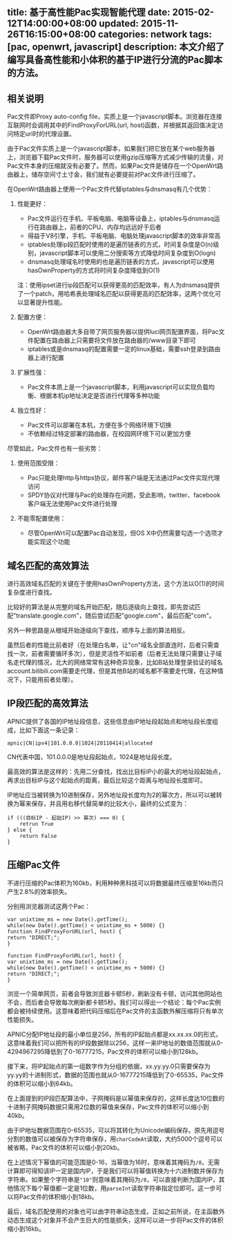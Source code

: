 title: 基于高性能Pac实现智能代理
date: 2015-02-12T14:00:00+08:00
updated: 2015-11-26T16:15:00+08:00
categories: network
tags: [pac, openwrt, javascript]
description: 本文介绍了编写具备高性能和小体积的基于IP进行分流的Pac脚本的方法。
---

## 相关说明

Pac文件即Proxy auto-config file，实质上是一个javascript脚本。浏览器在连接互联网时会调用其中的FindProxyForURL(url, host)函数，并根据其返回值决定访问特定url时的代理设置。

由于Pac文件实质上是一个javascript脚本，如果我们把它放在某个web服务器上，浏览器下载Pac文件时，服务器可以使用gzip压缩等方式减少传输的流量，对Pac文件本身的压缩就没有必要了。然而，如果Pac文件是储存在一个OpenWrt路由器上，储存空间寸土寸金，我们就有必要提前对Pac文件进行压缩了。

在OpenWrt路由器上使用一个Pac文件代替iptables与dnsmasq有几个优势：

1. 性能更好：
    - Pac文件运行在手机、平板电脑、电脑等设备上，iptables与dnsmasq运行在路由器上，前者的CPU、内存均远远好于后者
    - 得益于V8引擎，手机、平板电脑、电脑处理javascript脚本的效率非常高
    - iptables处理ip段匹配时使用的是遍历链表的方式，时间复杂度是O(n)级别，javascript脚本可以使用二分搜索等方式降低时间复杂度到O(logn)
    - dnsmasq处理域名时使用的也是遍历链表的方式，javascript可以使用hasOwnProperty的方式将时间复杂度降低到O(1)

    注：使用ipset进行ip段匹配可以获得更高的匹配效率，有人为dnsmasq提供了一个patch，用哈希表处理域名匹配以获得更高的匹配效率，这两个优化可以显著提升性能。

2. 配置方便：
    - OpenWrt路由器大多自带了网页服务器以提供luci网页配置界面，将Pac文件配置在路由器上只需要将文件放在路由器的/www目录下即可
    - iptables或是dnsmasq的配置需要一定的linux基础，需要ssh登录到路由器上进行配置

3. 扩展性强：
    - Pac文件本质上是一个javascript脚本，利用javascript可以实现负载均衡、根据本机ip地址决定是否进行代理等多种功能

4. 独立性好：
    - Pac文件可以部署在本机，方便在多个网络环境下切换
    - 不依赖经过特定部署的路由器，在校园网环境下可以更加方便

尽管如此，Pac文件也有一些劣势：

1. 使用范围受限：
    - Pac只能处理http与https协议，邮件客户端是无法通过Pac文件实现代理访问
    - SPDY协议对代理与Pac的处理存在问题，受此影响，twitter、facebook客户端无法使用Pac文件进行处理

2. 不能零配置使用：
    - 尽管OpenWrt可以配置Pac自动发现，但OS X中仍然需要勾选一个选项才能实现这个功能

## 域名匹配的高效算法

进行高效域名匹配的关键在于使用hasOwnProperty方法，这个方法以O(1)的时间复杂度进行查找。

比较好的算法是从完整的域名开始匹配，随后逐级向上查找，即先尝试匹配"translate.google.com"，随后尝试匹配"google.com"，最后匹配"com"。

另外一种思路是从根域开始逐级向下查找，顺序与上面的算法相反。

虽然后者的性能比前者好（在处理白名单，让"cn"域名全部直连时，后者只需查找一次，前者需要循环多次），但是灵活性不如前者（后者无法处理只需要让子域名走代理的情况，北大的网络常常有这种奇异现象，比如B站处理登录验证的域名account.bilibili.com需要走代理，但是其他B站的域名都不需要走代理，在这种情况下，只能用前者处理）。

## IP段匹配的高效算法

APNIC提供了各国的IP地址段信息，这些信息由IP地址段起始点和地址段长度组成，比如下面这一条记录：

    apnic|CN|ipv4|101.0.0.0|1024|20110414|allocated

CN代表中国，101.0.0.0是地址段起始点，1024是地址段长度。

最高效的算法是这样的：先用二分查找，找出比目标IP小的最大的地址段起始点，再求出目标IP与这个起始点的距离，最后比较这个距离与地址段长度即可。

IP地址应当被转换为10进制保存，另外地址段长度均为2的幂次方，所以可以被转换为幂来保存，并且用右移代替简单的比较大小，最终的公式变为：

    if (((目标IP - 起始IP) >> 幂次) === 0) {
        retrun True
    } else {
        return False
    }

## 压缩Pac文件

不进行压缩的Pac体积为160kb，利用种种黑科技可以将数据最终压缩至16kb而只产生2.8%的效率损失。

分别用浏览器测试这两个Pac：

    var unixtime_ms = new Date().getTime();
    while(new Date().getTime() < unixtime_ms + 5000) {}
    function FindProxyForURL(url, host) {
    return "DIRECT;";
    }

    function FindProxyForURL(url, host) {
    var unixtime_ms = new Date().getTime();
    while(new Date().getTime() < unixtime_ms + 5000) {}
    return "DIRECT;";
    }

浏览一个简单网页，前者会导致浏览器卡顿5秒，刷新没有卡顿，访问其他网站也不会，而后者会导致每次刷新都卡顿5秒。我们可以得出一个结论：每个Pac实例都会被持续使用。这意味着把代码压缩后在Pac文件的主函数外解压缩将只有单次性能损失。

APNIC分配IP地址段的最小单位是256，所有的IP起始点都是xx.xx.xx.0的形式，这意味着我们可以把所有的IP段数据除以256，这样一来IP地址的数值范围就从0-4294967295降低到了0-16777215，Pac文件的体积可以缩小到128kb。

接下来，将IP起始点的第一组数字作为分组的依据，xx.yy.yy.0只需要保存为yy.yy的十进制形式，数据的范围也就从0-16777215降低到了0-65535，Pac文件的体积可以缩小到64kb。

在上面提到的IP段匹配算法中，子网掩码是以幂值来保存的，这样长度达10位数的十进制子网掩码数据只需用2位数的幂值来保存，Pac文件的体积可以缩小到40kb。

由于IP地址数据范围在0-65535，可以将其转化为Unicode编码保存。原先用逗号分割的数值可以被保存为字符串保存，用`charCodeAt`读取，大约5000个逗号可以被省略，Pac文件的体积可以缩小到20kb。

在上述情况下幂值的可能范围是0-16，当幂值为16时，意味着其掩码为`/8`，无需计算即可得知该IP一定是国内IP，于是我们可以将幂值转换为十六进制数并保存为字符串。如果整个字符串是`"10"`则意味着其掩码为`/8`，可以直接判断为国内IP，其他情况下每个幂值都一定是1位数，用`parseInt`读取字符串指定位即可。这一步可以将Pac文件的体积缩小到18kb。

最后，域名匹配使用的对象也可以由字符串动态生成，正如之前所说，在主函数外动态生成这个对象并不会产生巨大的性能损失，这样可以进一步将Pac文件的体积缩小到16kb。
